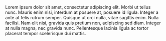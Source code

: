 Lorem ipsum dolor sit amet, consectetur adipiscing elit. Morbi ut tellus nunc. Mauris enim nisi, interdum at posuere at, posuere id ligula. Integer a ante at felis rutrum semper. Quisque ut orci nulla, vitae sagittis enim. Nulla facilisi. Nam elit nisi, gravida quis pretium non, adipiscing sed diam. Integer at nulla magna, nec gravida nunc. Pellentesque lacinia ligula ac tortor placerat tempor scelerisque dui mattis.